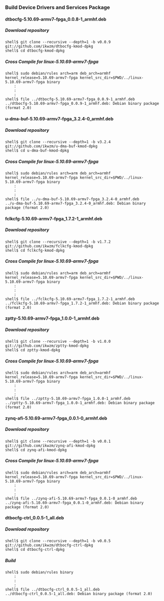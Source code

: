### Build Device Drivers and Services Package

#### dtbocfg-5.10.69-armv7-fpga_0.0.8-1_armhf.deb

##### Download repository

```console
shell$ git clone --recursive --depth=1 -b v0.0.9 git://github.com/ikwzm/dtbocfg-kmod-dpkg
shell$ cd dtbocfg-kmod-dpkg
```
##### Cross Compile for linux-5.10.69-armv7-fpga

```console
shell$ sudo debian/rules arch=arm deb_arch=armhf kernel_release=5.10.69-armv7-fpga kernel_src_dir=$PWD/../linux-5.10.69-armv7-fpga binary
    :
    :
    :
shell$ file ../dtbocfg-5.10.69-armv7-fpga_0.0.9-1_armhf.deb 
../dtbocfg-5.10.69-armv7-fpga_0.0.9-1_armhf.deb: Debian binary package (format 2.0)
```

#### u-dma-buf-5.10.69-armv7-fpga_3.2.4-0_armhf.deb 

##### Download repository

```console
shell$ git clone --recursive --depth=1 -b v3.2.4 git://github.com/ikwzm/u-dma-buf-kmod-dpkg
shell$ cd u-dma-buf-kmod-dpkg
```

##### Cross Compile for linux-5.10.69-armv7-fpga

```console
shell$ sudo debian/rules arch=arm deb_arch=armhf kernel_release=5.10.69-armv7-fpga kernel_src_dir=$PWD/../linux-5.10.69-armv7-fpga binary
    :
    :
    :
shell$ file ../u-dma-buf-5.10.69-armv7-fpga_3.2.4-0_armhf.deb 
../u-dma-buf-5.10.69-armv7-fpga_3.2.4-0_armhf.deb: Debian binary package (format 2.0)
```

#### fclkcfg-5.10.69-armv7-fpga_1.7.2-1_armhf.deb

##### Download repository

```console
shell$ git clone --recursive --depth=1 -b v1.7.2 git://github.com/ikwzm/fclkcfg-kmod-dpkg
shell$ cd fclkcfg-kmod-dpkg
```

##### Cross Compile for linux-5.10.69-armv7-fpga

```console
shell$ sudo debian/rules arch=arm deb_arch=armhf kernel_release=5.10.69-armv7-fpga kernel_src_dir=$PWD/../linux-5.10.69-armv7-fpga binary
    :
    :
    :
shell$ file ../fclkcfg-5.10.69-armv7-fpga_1.7.2-1_armhf.deb 
../fclkcfg-5.10.69-armv7-fpga_1.7.2-1_armhf.deb: Debian binary package (format 2.0)
```

#### zptty-5.10.69-armv7-fpga_1.0.0-1_armhf.deb

##### Download repository

```console
shell$ git clone --recursive --depth=1 -b v1.0.0 git://github.com/ikwzm/zptty-kmod-dpkg
shell$ cd zptty-kmod-dpkg
```

##### Cross Compile for linux-5.10.69-armv7-fpga

```console
shell$ sudo debian/rules arch=arm deb_arch=armhf kernel_release=5.10.69-armv7-fpga kernel_src_dir=$PWD/../linux-5.10.69-armv7-fpga binary
    :
    :
    :
shell$ file ../zptty-5.10.69-armv7-fpga_1.0.0-1_armhf.deb
../zptty-5.10.69-armv7-fpga_1.0.0-1_armhf.deb: Debian binary package (format 2.0)
```

#### zynq-afi-5.10.69-armv7-fpga_0.0.1-0_armhf.deb

##### Download repository

```console
shell$ git clone --recursive --depth=1 -b v0.0.1 git://github.com/ikwzm/zynq-afi-kmod-dpkg
shell$ cd zynq-afi-kmod-dpkg
```
##### Cross Compile for linux-5.10.69-armv7-fpga

```console
shell$ sudo debian/rules arch=arm deb_arch=armhf kernel_release=5.10.69-armv7-fpga kernel_src_dir=$PWD/../linux-5.10.69-armv7-fpga binary
    :
    :
    :
shell$ file ../zynq-afi-5.10.69-armv7-fpga_0.0.1-0_armhf.deb 
../zynq-afi-5.10.69-armv7-fpga_0.0.1-0_armhf.deb: Debian binary package (format 2.0)
```

#### dtbocfg-ctrl_0.0.5-1_all.deb

##### Download repository

```console
shell$ git clone --recursive --depth=1 -b v0.0.5 git://github.com/ikwzm/dtbocfg-ctrl-dpkg
shell$ cd dtbocfg-ctrl-dpkg
```

##### Build

```console
shell$ sudo debian/rules binary
    :
    :
    :
shell$ file ../dtbocfg-ctrl_0.0.5-1_all.deb 
../dtbocfg-ctrl_0.0.5-1_all.deb: Debian binary package (format 2.0)
```

